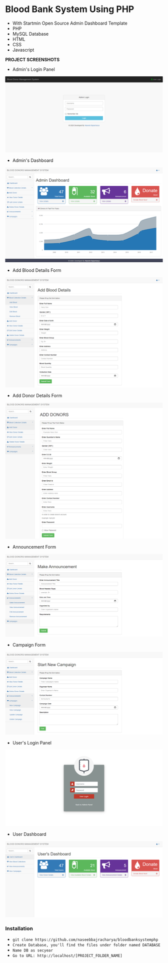 # Blood Bank System Using PHP
- With Startmin Open Source Admin Dashboard Template
- PHP
- MySQL Database
- HTML
- CSS
- Javascript


**PROJECT SCREENSHOTS**

- Admin's Login Panel

![](prototype01.png)

- Admin's Dashboard

![](prototype2.png)

- Add Blood Details Form

![](prototype06.png)

- Add Donor Details Form

![](prototype3.png)

- Announcement Form

![](prototype04.png)

- Campaign Form

![](prototype05.png)

- User's Login Panel

![](prototype07.png)

- User Dashboard

![](prototype08.png)


### Installation

- `git clone https://github.com/naseebbajracharya/bloodbanksystemphp`
- `Create Database, you'll find the files under folder named DATABASE`
- `Name DB as secyear`
- `Go to URL: http://localhost/[PROJECT_FOLDER_NAME]`